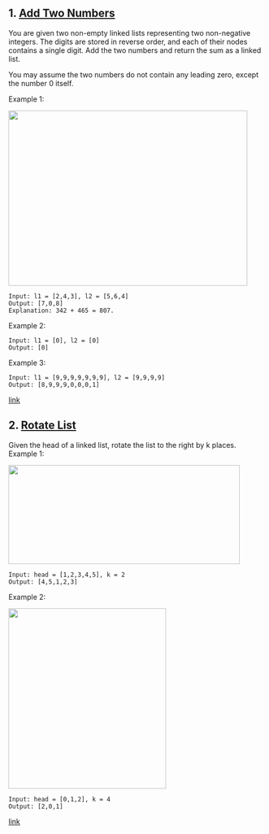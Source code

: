 ## 1. [Add Two Numbers](./AddTwoNumbers.cpp)
You are given two non-empty linked lists representing two non-negative integers. The digits are stored in reverse order, and each of their nodes contains a single digit. Add the two numbers and return the sum as a linked list.

You may assume the two numbers do not contain any leading zero, except the number 0 itself.

Example 1:

<img alt="" src="https://assets.leetcode.com/uploads/2020/10/02/addtwonumber1.jpg" style="width: 470px; height: 345px;">

```
Input: l1 = [2,4,3], l2 = [5,6,4]
Output: [7,0,8]
Explanation: 342 + 465 = 807.
```

Example 2:
```
Input: l1 = [0], l2 = [0]
Output: [0]

```

Example 3:
```
Input: l1 = [9,9,9,9,9,9,9], l2 = [9,9,9,9]
Output: [8,9,9,9,0,0,0,1]
```
[link](https://leetcode.com/problems/add-two-numbers/)

## 2. [Rotate List](./RotateList.cpp)
Given the head of a linked list, rotate the list to the right by k places.
Example 1:

<img alt="" src="https://assets.leetcode.com/uploads/2020/11/13/rotate1.jpg" style="width: 455px; height: 195px;">

```
Input: head = [1,2,3,4,5], k = 2
Output: [4,5,1,2,3]
```

Example 2:

<img alt="" src="https://assets.leetcode.com/uploads/2020/11/13/roate2.jpg" style="width: 310px; height: 355px;">

```
Input: head = [0,1,2], k = 4
Output: [2,0,1]
```
[link](https://leetcode.com/problems/rotate-list/)
